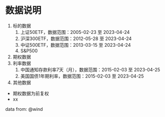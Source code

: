 # 数据说明
1. 标的数据
   1. 上证50ETF，数据范围：2005-02-23 至 2023-04-24
   2. 沪深300ETF，数据范围：2012-05-28 至 2023-04-24
   3. 中证500ETF，数据范围：2013-03-15 至 2023-04-24
   4. S&P500
2. 期权数据
3. 利率数据
   1. 中国通知存款利率7天（月），数据范围：2015-02-03 至 2023-04-25
   2. 美国国债1年期利率，数据范围：2015-02-03 至 2023-04-25
4. 其他数据



- 期权数据为前复权
- xx



data from: @wind

